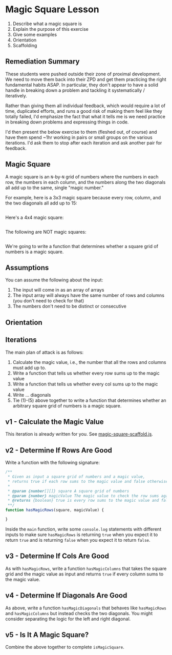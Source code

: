 # Magic Square Lesson

1. Describe what a magic square is
2. Explain the purpose of this exercise
3. Give some examples
4. Orientation
5. Scaffolding

## Remediation Summary

These students were pushed outside their zone of proximal development. We need to move them back into their ZPD and get them practicing the right fundamental habits ASAP. In particular, they don't appear to have a solid handle in breaking down a problem and tackling it systematically / iteratively.

Rather than giving them all individual feedback, which would require a lot of time, duplicated efforts, and runs a good risk of making them feel like they totally failed, I'd emphasize the fact that what it tells me is we need practice in breaking down problems and expressing things in code.

I'd then present the below exercise to them (fleshed out, of course) and have them spend ~1hr working in pairs or small groups on the various iterations. I'd ask them to stop after each iteration and ask another pair for feedback.

## Magic Square

A magic square is an `N`-by-`N` grid of numbers where the numbers in each row, the numbers in each column, and the numbers along the two diagonals all add up to the same, single "magic number."

For example, here is a 3x3 magic square because every row, column, and the two diagonals all add up to 15:

```text
```

Here's a 4x4 magic square:

```text
```

The following are NOT magic squares:

```text
```

We're going to write a function that determines whether a square grid of numbers is a magic square.

## Assumptions

You can assume the following about the input:

1. The input will come in as an array of arrays
1. The input array will always have the same number of rows and columns (you don't need to check for that)
1. The numbers don't need to be distinct or consecutive

## Orientation

## Iterations

The main plan of attack is as follows:

1. Calculate the magic value, i.e., the number that all the rows and columns must add up to.
2. Write a function that tells us whether every row sums up to the magic value
3. Write a function that tells us whether every col sums up to the magic value
4. Write ... diagonals
5. Tie (1)-(5) above together to write a function that determines whether an arbitrary square grid of numbers is a magic square.

## v1 - Calculate the Magic Value

This iteration is already written for you. See [magic-square-scaffold.js](magic-square-scaffold.js).

## v2 - Determine If Rows Are Good

Write a function with the following signature:

```javascript
/**
 * Given as input a square grid of numbers and a magic value,
 * returns true if each row sums to the magic value and false otherwise.
 *
 * @param {number[][]} square A square grid of numbers
 * @param {number} magicValue The magic value to check the row sums against
 * @returns {boolean} true is every row sums to the magic value and false otherwise
 **/
function hasMagicRows(square, magicValue) {

}
```

Inside the `main` function, write some `console.log` statements with different inputs to make sure `hasMagicRows` is returning `true` when you expect it to return `true` and is returning `false` when you expect it to return `false`.

## v3 - Determine If Cols Are Good

As with `hasMagicRows`, write a function `hasMagicColumns` that takes the square grid and the magic value as input and returns `true` if every column sums to the magic value.

## v4 - Determine If Diagonals Are Good

As above, write a function `hasMagicDiagonals` that behaves like `hasMagicRows` and `hasMagicColumns` but instead checks the two diagonals. You might consider separating the logic for the left and right diagonal.

## v5 - Is It A Magic Square?

Combine the above together to complete `isMagicSquare`.
